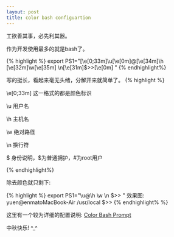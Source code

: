 ```yaml
---
layout: post
title: color bash configuartion
---
```


工欲善其事，必先利其器。

作为开发使用最多的就是bash了。

{% highlight %}
export PS1="\[\e[0;33m\]\u\[\e[0m\]@\[\e[34m\]\h \[\e[32m\]\w\[\e[35m\] \n\[\e[31m\]\$>>\[\e[0m\] "
{% endhighlight%}

写的挺长，看起来毫无头绪，分解开来就简单了。
{% highlight %}

\e[0;33m\] 这一格式的都是颜色标识

\u 用户名

\h 主机名

\w 绝对路径

\n 换行符

\$ 身份说明，$为普通拥护，#为root用户

{% endhighlight%}

除去颜色就只剩下:

{% highlight %}
export PS1="\u@\h \w \n \$>> "
效果图:
yuen@enmatoMacBook-Air /usr/local 
$>> 
{% endhighlight% %}


这里有一个较为详细的配置说明:
[Color Bash Prompt](https://wiki.archlinux.org/index.php/Color_Bash_Prompt)

中秋快乐!  ^_^